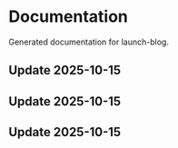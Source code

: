 # Documentation

Generated documentation for launch-blog.

## Update 2025-10-15

## Update 2025-10-15

## Update 2025-10-15
